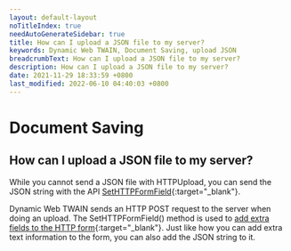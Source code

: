 ```yaml
---
layout: default-layout
noTitleIndex: true
needAutoGenerateSidebar: true
title: How can I upload a JSON file to my server?
keywords: Dynamic Web TWAIN, Document Saving, upload JSON
breadcrumbText: How can I upload a JSON file to my server?
description: How can I upload a JSON file to my server?
date: 2021-11-29 18:33:59 +0800
last_modified: 2022-06-10 04:40:03 +0800
---
```


# Document Saving

## How can I upload a JSON file to my server?

While you cannot send a JSON file with HTTPUpload, you can send the JSON string with the API [SetHTTPFormField](/_articles/info/api/WebTwain_IO.md#sethttpformfield){:target="_blank"}.

Dynamic Web TWAIN sends an HTTP POST request to the server when doing an upload. The SetHTTPFormField() method is used to [add extra fields to the HTTP form](/_articles/faq/additional-form-fields.md){:target="_blank"}. Just like how you can add extra text information to the form, you can also add the JSON string to it.
